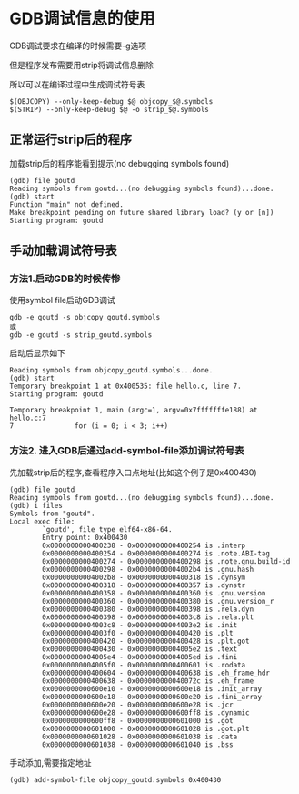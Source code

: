 # GDB调试信息的使用

GDB调试要求在编译的时候需要-g选项

但是程序发布需要用strip将调试信息删除

所以可以在编译过程中生成调试符号表

	$(OBJCOPY) --only-keep-debug $@ objcopy_$@.symbols
	$(STRIP) --only-keep-debug $@ -o strip_$@.symbols

## 正常运行strip后的程序

加载strip后的程序能看到提示(no debugging symbols found)

	(gdb) file goutd
	Reading symbols from goutd...(no debugging symbols found)...done.
	(gdb) start
	Function "main" not defined.
	Make breakpoint pending on future shared library load? (y or [n])
	Starting program: goutd

## 手动加载调试符号表

### 方法1.启动GDB的时候传惨

使用symbol file启动GDB调试

	gdb -e goutd -s objcopy_goutd.symbols
	或
	gdb -e goutd -s strip_goutd.symbols

启动后显示如下

	Reading symbols from objcopy_goutd.symbols...done.
	(gdb) start
	Temporary breakpoint 1 at 0x400535: file hello.c, line 7.
	Starting program: goutd

	Temporary breakpoint 1, main (argc=1, argv=0x7fffffffe188) at hello.c:7
	7               for (i = 0; i < 3; i++)

### 方法2. 进入GDB后通过add-symbol-file添加调试符号表

先加载strip后的程序,查看程序入口点地址(比如这个例子是0x400430)

	(gdb) file goutd
	Reading symbols from goutd...(no debugging symbols found)...done.
	(gdb) i files
	Symbols from "goutd".
	Local exec file:
			`goutd', file type elf64-x86-64.
			Entry point: 0x400430
			0x0000000000400238 - 0x0000000000400254 is .interp
			0x0000000000400254 - 0x0000000000400274 is .note.ABI-tag
			0x0000000000400274 - 0x0000000000400298 is .note.gnu.build-id
			0x0000000000400298 - 0x00000000004002b4 is .gnu.hash
			0x00000000004002b8 - 0x0000000000400318 is .dynsym
			0x0000000000400318 - 0x0000000000400357 is .dynstr
			0x0000000000400358 - 0x0000000000400360 is .gnu.version
			0x0000000000400360 - 0x0000000000400380 is .gnu.version_r
			0x0000000000400380 - 0x0000000000400398 is .rela.dyn
			0x0000000000400398 - 0x00000000004003c8 is .rela.plt
			0x00000000004003c8 - 0x00000000004003e2 is .init
			0x00000000004003f0 - 0x0000000000400420 is .plt
			0x0000000000400420 - 0x0000000000400428 is .plt.got
			0x0000000000400430 - 0x00000000004005e2 is .text
			0x00000000004005e4 - 0x00000000004005ed is .fini
			0x00000000004005f0 - 0x0000000000400601 is .rodata
			0x0000000000400604 - 0x0000000000400638 is .eh_frame_hdr
			0x0000000000400638 - 0x000000000040072c is .eh_frame
			0x0000000000600e10 - 0x0000000000600e18 is .init_array
			0x0000000000600e18 - 0x0000000000600e20 is .fini_array
			0x0000000000600e20 - 0x0000000000600e28 is .jcr
			0x0000000000600e28 - 0x0000000000600ff8 is .dynamic
			0x0000000000600ff8 - 0x0000000000601000 is .got
			0x0000000000601000 - 0x0000000000601028 is .got.plt
			0x0000000000601028 - 0x0000000000601038 is .data
			0x0000000000601038 - 0x0000000000601040 is .bss

手动添加,需要指定地址

	(gdb) add-symbol-file objcopy_goutd.symbols 0x400430
